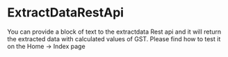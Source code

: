 # ExtractDataRestApi
You can provide a block of text to the extractdata Rest api and it will return the extracted data with calculated values of GST. Please find how to test it on the Home -> Index page
